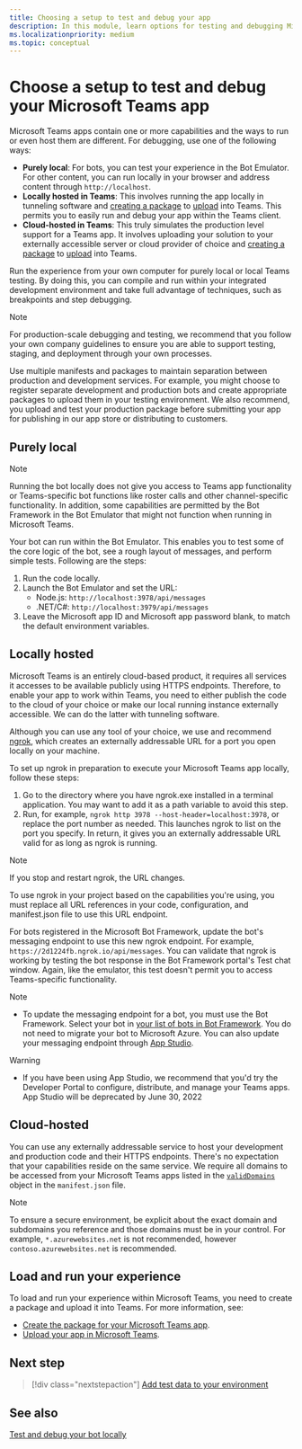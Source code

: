 ```yaml
---
title: Choosing a setup to test and debug your app
description: In this module, learn options for testing and debugging Microsoft Teams apps in local and cloud-hosted environment.
ms.localizationpriority: medium
ms.topic: conceptual
---
```


# Choose a setup to test and debug your Microsoft Teams app

Microsoft Teams apps contain one or more capabilities and the ways to run or even host them are different. For debugging, use one of the following ways:

* **Purely local**: For bots, you can test your experience in the Bot Emulator. For other content, you can run locally in your browser and address content through `http://localhost`.
* **Locally hosted in Teams**: This involves running the app locally in tunneling software and [creating a package](~/concepts/build-and-test/apps-package.md) to [upload](~/concepts/deploy-and-publish/apps-upload.md) into Teams. This permits you to easily run and debug your app within the Teams client.
* **Cloud-hosted in Teams**: This truly simulates the production level support for a Teams app. It involves uploading your solution to your externally accessible server or cloud provider of choice and [creating a package](~/concepts/build-and-test/apps-package.md) to [upload](~/concepts/deploy-and-publish/apps-upload.md) into Teams.

Run the experience from your own computer for purely local or local Teams testing. By doing this, you can compile and run within your integrated development environment and take full advantage of techniques, such as breakpoints and step debugging.

> [!NOTE]
> For production-scale debugging and testing, we recommend that you follow your own company guidelines to ensure you are able to support testing, staging, and deployment through your own processes.

Use multiple manifests and packages to maintain separation between production and development services. For example, you might choose to register separate development and production bots and create appropriate packages to upload them in your testing environment. We also recommend, you upload and test your production package before submitting your app for publishing in our app store or distributing to customers.

## Purely local

> [!NOTE]
> Running the bot locally does not give you access to Teams app functionality or Teams-specific bot functions like roster calls and other channel-specific functionality. In addition, some capabilities are permitted by the Bot Framework in the Bot Emulator that might not function when running in Microsoft Teams.

Your bot can run within the Bot Emulator. This enables you to test some of the core logic of the bot, see a rough layout of messages, and perform simple tests. Following are the steps:

1. Run the code locally.
2. Launch the Bot Emulator and set the URL:
   * Node.js: `http://localhost:3978/api/messages`
   * .NET/C#: `http://localhost:3979/api/messages`
3. Leave the Microsoft app ID and Microsoft app password blank, to match the default environment variables.

## Locally hosted

Microsoft Teams is an entirely cloud-based product, it requires all services it accesses to be available publicly using HTTPS endpoints. Therefore, to enable your app to work within Teams, you need to either publish the code to the cloud of your choice or make our local running instance externally accessible. We can do the latter with tunneling software.

Although you can use any tool of your choice, we use and recommend [ngrok](https://ngrok.com/download), which creates an externally addressable URL for a port you open locally on your machine.

To set up ngrok in preparation to execute your Microsoft Teams app locally, follow these steps:

1. Go to the directory where you have ngrok.exe installed in a terminal application. You may want to add it as a path variable to avoid this step.
2. Run, for example, `ngrok http 3978 --host-header=localhost:3978`, or replace the port number as needed.
   This launches ngrok to list on the port you specify. In return, it gives you an externally addressable URL valid for as long as ngrok is running.

> [!NOTE]
> If you stop and restart ngrok, the URL changes.

To use ngrok in your project based on the capabilities you're using, you must replace all URL references in your code, configuration, and manifest.json file to use this URL endpoint.

For bots registered in the Microsoft Bot Framework, update the bot's messaging endpoint to use this new ngrok endpoint. For example, `https://2d1224fb.ngrok.io/api/messages`. You can validate that ngrok is working by testing the bot response in the Bot Framework portal's Test chat window. Again, like the emulator, this test doesn't permit you to access Teams-specific functionality.

> [!NOTE]
> * To update the messaging endpoint for a bot, you must use the Bot Framework. Select your bot in [your list of bots in Bot Framework](https://dev.botframework.com/bots). You do not need to migrate your bot to Microsoft Azure. You can also update your messaging endpoint through [App Studio](~/concepts/build-and-test/app-studio-overview.md).

> [!WARNING]
> * If you have been using App Studio, we recommend that you'd try the Developer Portal to configure, distribute, and manage your Teams apps. App Studio will be deprecated by June 30, 2022

## Cloud-hosted

You can use any externally addressable service to host your development and production code and their HTTPS endpoints. There's no expectation that your capabilities reside on the same service. We require all domains to be accessed from your Microsoft Teams apps listed in the [`validDomains`](~/resources/schema/manifest-schema.md#validdomains) object in the `manifest.json` file.

> [!NOTE]
> To ensure a secure environment, be explicit about the exact domain and subdomains you reference and those domains must be in your control. For example, `*.azurewebsites.net` is not recommended, however `contoso.azurewebsites.net` is recommended.

## Load and run your experience

To load and run your experience within Microsoft Teams, you need to create a package and upload it into Teams. For more information, see:

* [Create the package for your Microsoft Teams app](~/concepts/build-and-test/apps-package.md).
* [Upload your app in Microsoft Teams](~/concepts/deploy-and-publish/apps-upload.md).

## Next step

> [!div class="nextstepaction"]
> [Add test data to your environment](~/concepts/build-and-test/test-data.md)

## See also

[Test and debug your bot locally](../../bots/how-to/debug/locally-with-an-ide.md#test-and-debug-your-bot-locally)
